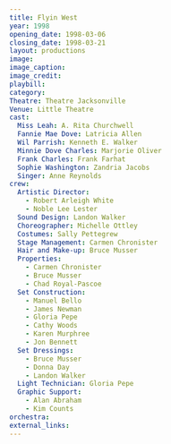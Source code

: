 ```yaml
---
title: Flyin West
year: 1998
opening_date: 1998-03-06
closing_date: 1998-03-21
layout: productions
image:
image_caption:
image_credit:
playbill: 
category: 
Theatre: Theatre Jacksonville
Venue: Little Theatre
cast:
  Miss Leah: A. Rita Churchwell
  Fannie Mae Dove: Latricia Allen
  Wil Parrish: Kenneth E. Walker
  Minnie Dove Charles: Marjorie Oliver
  Frank Charles: Frank Farhat
  Sophie Washington: Zandria Jacobs
  Singer: Anne Reynolds
crew:
  Artistic Director: 
    - Robert Arleigh White
    - Noble Lee Lester
  Sound Design: Landon Walker
  Choreographer: Michelle Ottley
  Costumes: Sally Pettegrew
  Stage Management: Carmen Chronister
  Hair and Make-up: Bruce Musser
  Properties:
    - Carmen Chronister
    - Bruce Musser
    - Chad Royal-Pascoe
  Set Construction:
    - Manuel Bello
    - James Newman
    - Gloria Pepe
    - Cathy Woods
    - Karen Murphree
    - Jon Bennett
  Set Dressings:
    - Bruce Musser
    - Donna Day
    - Landon Walker
  Light Technician: Gloria Pepe
  Graphic Support:
    - Alan Abraham
    - Kim Counts
orchestra:
external_links:
---
```

